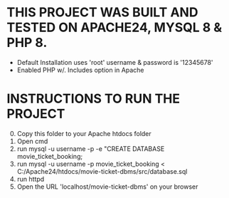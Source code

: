 # THIS PROJECT WAS BUILT AND TESTED ON APACHE24, MYSQL 8 & PHP 8.
- Default Installation uses 'root' username & password is '12345678'
- Enabled PHP w/. Includes option in Apache

# INSTRUCTIONS TO RUN THE PROJECT
0. Copy this folder to your Apache htdocs folder
1. Open cmd
2. run mysql -u username -p -e "CREATE DATABASE movie_ticket_booking;
3. run mysql -u username -p movie_ticket_booking < C:/Apache24/htdocs/movie-ticket-dbms/src/database.sql 
4. run httpd
5. Open the URL 'localhost/movie-ticket-dbms' on your browser